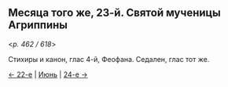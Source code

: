 
## Месяца того же, 23-й. Святой мученицы Агриппины

<*p. 462 / 618*>

Стихиры и канон, глас 4-й, Феофана. Седален, глас тот же.

[← 22-е](06_22_EUR.ru.md) | [Июнь](README.md#23-й) | [24-е →](06_24_EUR.ru.md)
